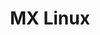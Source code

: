 ---
blog: https://mxlinux.org/blog
codehost: https://github.com/https://github.com/MX-Linux
facebook: https://facebook.com/groups/665300826967101
logohandle: mxlinux
sort: mxlinux
title: MX Linux
twitter: https://x.com/MX_Linux
website: https://mxlinux.org/
youtube: https://youtube.com/channel/UCFWlej2CSKlXW5uE9opXukQ
---